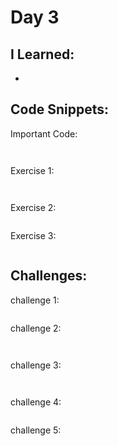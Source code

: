 # Day 3


## I Learned: 

- 
  

## Code Snippets:

Important Code: 
```JS


```

Exercise 1: 

```JS


```

Exercise 2: 

```JS

```

Exercise 3: 

```JS

```

## Challenges: 

challenge 1: 

```JS

```



challenge 2: 

```JS


```


challenge 3: 

```JS


```


challenge 4: 

```JS

```

challenge 5: 

```JS

```
